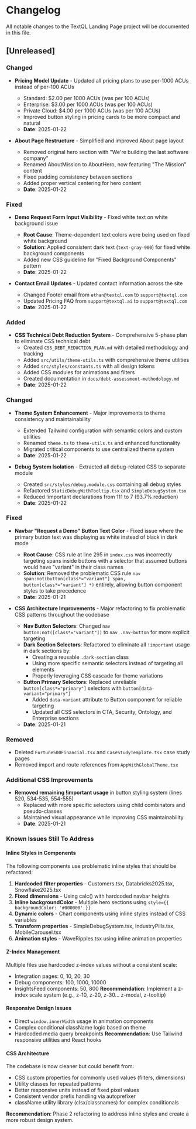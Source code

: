 # Changelog

All notable changes to the TextQL Landing Page project will be documented in this file.

## [Unreleased]

### Changed
- **Pricing Model Update** - Updated all pricing plans to use per-1000 ACUs instead of per-100 ACUs
  - Standard: $2.00 per 1000 ACUs (was per 100 ACUs)
  - Enterprise: $3.00 per 1000 ACUs (was per 100 ACUs)  
  - Private Cloud: $4.00 per 1000 ACUs (was per 100 ACUs)
  - Improved button styling in pricing cards to be more compact and natural
  - **Date**: 2025-01-22

- **About Page Restructure** - Simplified and improved About page layout
  - Removed original hero section with "We're building the last software company"
  - Renamed AboutMission to AboutHero, now featuring "The Mission" content
  - Fixed padding consistency between sections
  - Added proper vertical centering for hero content
  - **Date**: 2025-01-22

### Fixed
- **Demo Request Form Input Visibility** - Fixed white text on white background issue
  - **Root Cause**: Theme-dependent text colors were being used on fixed white background
  - **Solution**: Applied consistent dark text (`text-gray-900`) for fixed white background components
  - Added new CSS guideline for "Fixed Background Components" pattern
  - **Date**: 2025-01-22

- **Contact Email Updates** - Updated contact information across the site
  - Changed Footer email from `ethan@textql.com` to `support@textql.com`
  - Updated Pricing FAQ from `support@textql.ai` to `support@textql.com`
  - **Date**: 2025-01-22

### Added
- **CSS Technical Debt Reduction System** - Comprehensive 5-phase plan to eliminate CSS technical debt
  - Created `CSS_DEBT_REDUCTION_PLAN.md` with detailed methodology and tracking
  - Added `src/utils/theme-utils.ts` with comprehensive theme utilities
  - Added `src/styles/constants.ts` with all design tokens
  - Added CSS modules for animations and filters
  - Created documentation in `docs/debt-assessment-methodology.md`
  - **Date**: 2025-01-22

### Changed
- **Theme System Enhancement** - Major improvements to theme consistency and maintainability
  - Extended Tailwind configuration with semantic colors and custom utilities
  - Renamed `theme.ts` to `theme-utils.ts` and enhanced functionality
  - Migrated critical components to use centralized theme system
  - **Date**: 2025-01-22

- **Debug System Isolation** - Extracted all debug-related CSS to separate module
  - Created `src/styles/debug.module.css` containing all debug styles
  - Refactored `StaticDebugWithTooltip.tsx` and `SimpleDebugSystem.tsx`
  - Reduced !important declarations from 111 to 7 (93.7% reduction)
  - **Date**: 2025-01-22

### Fixed
- **Navbar "Request a Demo" Button Text Color** - Fixed issue where the primary button text was displaying as white instead of black in dark mode
  - **Root Cause**: CSS rule at line 295 in `index.css` was incorrectly targeting spans inside buttons with a selector that assumed buttons would have "variant" in their class names
  - **Solution**: Removed the problematic CSS rule `nav span:not(button[class*="variant"] span, button[class*="variant"] *)` entirely, allowing button component styles to take precedence
  - **Date**: 2025-01-21

- **CSS Architecture Improvements** - Major refactoring to fix problematic CSS patterns throughout the codebase
  - **Nav Button Selectors**: Changed `nav button:not([class*="variant"])` to `nav .nav-button` for more explicit targeting
  - **Dark Section Selectors**: Refactored to eliminate all `!important` usage in dark sections by:
    - Creating a reusable `.dark-section` class
    - Using more specific semantic selectors instead of targeting all elements
    - Properly leveraging CSS cascade for theme variations
  - **Button Primary Selectors**: Replaced unreliable `button[class*="primary"]` selectors with `button[data-variant="primary"]`
    - Added `data-variant` attribute to Button component for reliable targeting
    - Updated all CSS selectors in CTA, Security, Ontology, and Enterprise sections
  - **Date**: 2025-01-21

### Removed
- Deleted `Fortune500Financial.tsx` and `CaseStudyTemplate.tsx` case study pages
- Removed import and route references from `AppWithGlobalTheme.tsx`

### Additional CSS Improvements
- **Removed remaining !important usage** in button styling system (lines 520, 534-535, 554-555)
  - Replaced with more specific selectors using child combinators and pseudo-classes
  - Maintained visual appearance while improving CSS maintainability
  - **Date**: 2025-01-21

### Known Issues Still To Address

#### Inline Styles in Components
The following components use problematic inline styles that should be refactored:
1. **Hardcoded filter properties** - Customers.tsx, Databricks2025.tsx, Snowflake2025.tsx
2. **Fixed dimensions** - Using calc() with hardcoded navbar heights
3. **Inline backgroundColor** - Multiple hero sections using `style={{ backgroundColor: '#000000' }}`
4. **Dynamic colors** - Chart components using inline styles instead of CSS variables
5. **Transform properties** - SimpleDebugSystem.tsx, IndustryPills.tsx, MobileCarousel.tsx
6. **Animation styles** - WaveRipples.tsx using inline animation properties

#### Z-Index Management
Multiple files use hardcoded z-index values without a consistent scale:
- Integration pages: 0, 10, 20, 30
- Debug components: 100, 1000, 10000
- InsightsFeed components: 50, 800
**Recommendation**: Implement a z-index scale system (e.g., z-10, z-20, z-30... z-modal, z-tooltip)

#### Responsive Design Issues
- Direct `window.innerWidth` usage in animation components
- Complex conditional className logic based on theme
- Hardcoded media query breakpoints
**Recommendation**: Use Tailwind responsive utilities and React hooks

#### CSS Architecture
The codebase is now cleaner but could benefit from:
- CSS custom properties for commonly used values (filters, dimensions)
- Utility classes for repeated patterns
- Better responsive units instead of fixed pixel values
- Consistent vendor prefix handling via autoprefixer
- className utility library (clsx/classnames) for complex conditionals

**Recommendation**: Phase 2 refactoring to address inline styles and create a more robust design system.